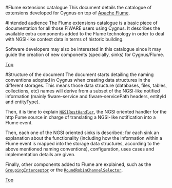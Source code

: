 #<a name="top"></a>Flume extensions catalogue
This document details the catalogue of extensions developed for Cygnus on top of [Apache Flume](https://flume.apache.org/).

#Intended audience
The Flume extensions catalogue is a basic piece of documentation for all those FIWARE users using Cygnus. It describes the available extra components added to the Flume technology in order to deal with NGSI-like context data in terms of historic building.

Software developers may also be interested in this catalogue since it may guide the creation of new components (specially, sinks) for Cygnus/Flume.

[Top](#top)

#Structure of the document
The document starts detailing the naming conventions adopted in Cygnus when creating data structures in the different storages. This means those data structure (databases, files, tables, collections, etc) names will derive from a subset of the NGSI-like notified information (mainly fiware-service and fiware-servicePath headers, entityId and entityType).

Then, it is time to explain [`NGSIRestHandler`](./ngsi_rest_handler.md), the NGSI oriented handler for the http Fume source in charge of translating a NGSI-like notification into a Flume event.

Then, each one of the NGSI oriented sinks is described; for each sink an explanation about the functionality (including how the information within a Flume event is mapped into the storage data structures, according to the above mentioned naming conventions), configuration, uses cases and implementation details are given.

Finally, other components added to Flume are explained, such as the [`GroupingInterceptor`](./grouping_interceptor.md) or the [`RoundRobinChannelSelector`](./round_robin_channel_selector.md).

[Top](#top)
